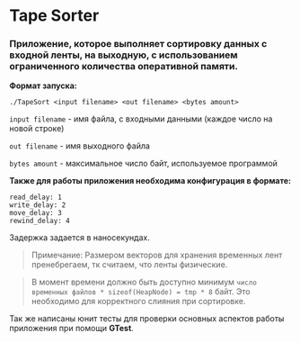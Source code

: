# Tape Sorter
### Приложение, которое выполняет сортировку данных с входной ленты, на выходную, с использованием ограниченного количества оперативной памяти.

**Формат запуска:**

`./TapeSort <input filename> <out filename> <bytes amount>`

`input filename` - имя файла, с входными данными (каждое число на новой строке)

`out filename` - имя выходного файла

`bytes amount` - максимальное число байт, используемое программой

**Также для работы приложения необходима конфигурация в формате:**

```
read_delay: 1
write_delay: 2
move_delay: 3
rewind_delay: 4
```

Задержка задается в наносекундах.

> Примечание:
> Размером векторов для хранения временных лент пренебрегаем, тк считаем, что ленты физические. 

> В момент времени должно быть доступно минимум `число временных файлов * sizeof(HeapNode) = tmp * 8` байт. 
> Это необходимо для корректного слияния при сортировке. 

Так же написаны юнит тесты для проверки основных аспектов работы приложения при помощи **GTest**.
